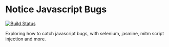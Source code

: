 Notice Javascript Bugs
======================
[![Build Status](https://travis-ci.org/Victory/notice-javascript-bugs.svg?branch=master)](https://travis-ci.org/Victory/notice-javascript-bugs)


Exploring how to catch javascript bugs, with selenium, jasmine, mitm
script injection and more.
